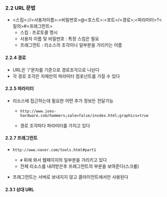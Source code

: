 ### 2.2 URL 문법
- <스킴>://<사용자이름>:<비밀번호>@<호스트>:<포트>/<경로>;<파라미터>?<질의>#<프래그먼트>
	- 스킴 : 프로토콜 명시
	- 사용자 이름 및 비밀번호 : 특정 스킴은 필요
	- 프래그먼트 : 리소스의 조각이나 일부분을 가리키는 이름

#### 2.2.4 경로
- URL은 '/'문자를 기준으로 경로조각으로 나뉜다
- 각 경로 조각은 자체만의 파라미터 컴포넌트를 가질 수 있다

#### 2.2.5 파라미터
- 리소스에 접근하는데 필요한 어떤 추가 정보든 전달가능
	- `http://www.joes-hardware.com/hammers;sale=false/insdex.html;graphics=true`

	- 경로 조각마다 파라미터를 가지고 있다

#### 2.2.7 프래그먼트
- `http://www.naver.com/tools.html#part1`
	- `#` 뒤에 와서 웹페이지의 일부분을 가리키고 있다
	- 전체 리소스를 내려받은후 프래그먼트의 부분을 보여준다(스크롤)

- 프래그먼트는 서버로 보내지지 않고 클라이언트에서만 사용된다

#### 2.3.1 상대 URL

